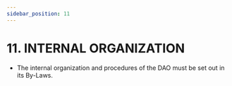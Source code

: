```yaml
---
sidebar_position: 11
---
```


# 11.  INTERNAL ORGANIZATION

 
* The internal organization and procedures of the DAO must be set out in its By-Laws.
